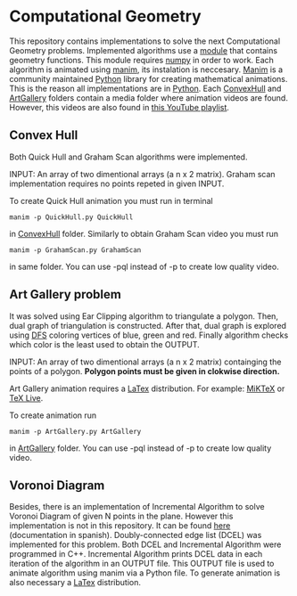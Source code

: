 # Computational Geometry


This repository contains implementations to solve the next Computational Geometry problems. Implemented algorithms use a [module](src/geometry_functions.py) that contains geometry functions. This module requires [numpy](https://numpy.org/) in order to work. Each algorithm is animated using [manim](https://www.manim.community/), its instalation is neccesary. [Manim](https://www.manim.community/) is a community maintained [Python](https://www.python.org/) library for creating mathematical animations. This is the reason all implementations are in [Python](https://www.python.org/). Each [ConvexHull](src/ConvexHull) and [ArtGallery](src/ArtGallery) folders contain a media folder where animation videos are found. However, this videos are also found in [this YouTube playlist](https://youtube.com/playlist?list=PL0Tt1mQwusqRMgzO8DjtxT12ajNNG3YQu).

## Convex Hull

Both Quick Hull and Graham Scan algorithms were implemented.

INPUT: An array of two dimentional arrays (a n x 2 matrix). Graham scan implementation requires no points repeted in given INPUT. 

To create Quick Hull animation you must run in terminal
~~~
manim -p QuickHull.py QuickHull  
~~~
in [ConvexHull](src/ConvexHull) folder. Similarly to obtain Graham Scan video you must run
~~~
manim -p GrahamScan.py GrahamScan  
~~~
in same folder. You can use -pql instead of -p to create low quality video. 

## Art Gallery problem

It was solved using Ear Clipping algorithm to triangulate a polygon. Then, dual graph of triangulation is constructed. After that, dual graph is explored using [DFS](https://en.wikipedia.org/wiki/Depth-first_search) coloring vertices of blue, green and red. Finally algorithm checks which color is the least used to obtain the OUTPUT. 

INPUT: An array of two dimentional arrays (a n x 2 matrix) containging the points of a polygon. **Polygon points must be given in clokwise direction.**

Art Gallery animation requires a [LaTex](https://www.latex-project.org/) distribution. For example: [MiKTeX](https://miktex.org/) or [TeX Live](https://www.tug.org/texlive/). 

To create animation run 
~~~
manim -p ArtGallery.py ArtGallery  
~~~
in [ArtGallery](src/ArtGallery) folder. You can use -pql instead of -p to create low quality video. 

## Voronoi Diagram 

Besides, there is an implementation of Incremental Algorithm to solve Voronoi Diagram of given N points in the plane. However this implementation is not in this repository. It can be found [here](https://github.com/cruzjorgesalazar/VoronoiDiagram.git) (documentation in spanish). Doubly-connected edge list (DCEL) was implemented for this problem. Both DCEL and Incremental Algorithm were programmed in C++. Incremental Algorithm prints DCEL data in each iteration of the algorithm in an OUTPUT file. This OUTPUT file is used to animate algorithm using manim via a Python file. To generate animation is also necessary a [LaTex](https://www.latex-project.org/) distribution.